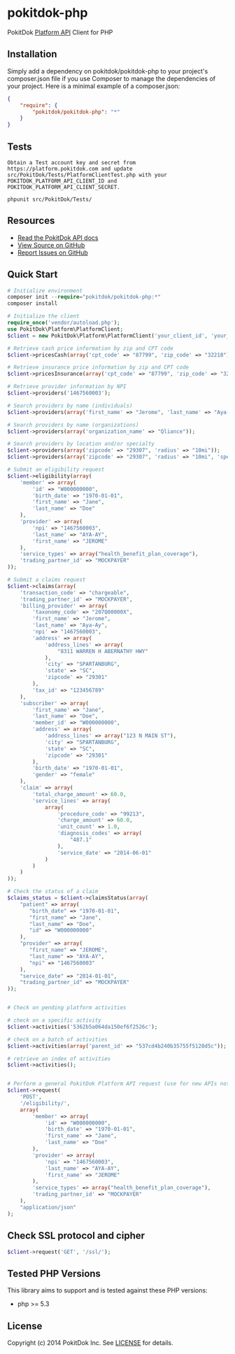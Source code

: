 
pokitdok-php
=============

PokitDok [Platform API][apisite] Client for PHP

## Installation
Simply add a dependency on pokitdok/pokitdok-php to your project's composer.json file if you use Composer to manage the dependencies of your project. Here is a minimal example of a composer.json:

```json
{
	"require": {
		"pokitdok/pokitdok-php": "*"
	}
}
```

## Tests
```
Obtain a Test account key and secret from https://platform.pokitdok.com and update src/PokitDok/Tests/PlatformClientTest.php with your POKITDOK_PLATFORM_API_CLIENT_ID and POKITDOK_PLATFORM_API_CLIENT_SECRET.

phpunit src/PokitDok/Tests/
```

## Resources
* [Read the PokitDok API docs][apidocs]
* [View Source on GitHub][code]
* [Report Issues on GitHub][issues]

[apisite]: https://platform.pokitdok.com/
[apidocs]: https://platform.pokitdok.com/documentation/v4#/
[code]: https://github.com/PokitDok/pokitdok-php
[issues]: https://github.com/PokitDok/pokitdok-php/issues

## Quick Start

```php
# Initialize environment
composer init --require="pokitdok/pokitdok-php:*"
composer install

# Initialize the client
require_once('vendor/autoload.php');
use PokitDok\Platform\PlatformClient;
$client = new PokitDok\Platform\PlatformClient('your_client_id', 'your_client_secret');

# Retrieve cash price information by zip and CPT code
$client->pricesCash(array('cpt_code' => "87799", 'zip_code' => "32218"));

# Retrieve insurance price information by zip and CPT code
$client->pricesInsurance(array('cpt_code' => "87799", 'zip_code' => "32218"));

# Retrieve provider information by NPI
$client->providers('1467560003');

# Search providers by name (individuals)
$client->providers(array('first_name' => "Jerome", 'last_name' => "Aya-Ay"));

# Search providers by name (organizations)
$client->providers(array('organization_name' => "Qliance"));

# Search providers by location and/or specialty
$client->providers(array('zipcode' => "29307", 'radius' => "10mi"));
$client->providers(array('zipcode' => "29307", 'radius' => "10mi", 'specialty' => "RHEUMATOLOGY"));

# Submit an eligibility request
$client->eligibility(array(
    'member' => array(
        'id' => "W000000000",
        'birth_date' => "1970-01-01",
        'first_name' => "Jane",
        'last_name' => "Doe"
    ),
    'provider' => array(
        'npi' => "1467560003",
        'last_name' => "AYA-AY",
        'first_name' => "JEROME"
    ),
    'service_types' => array("health_benefit_plan_coverage"),
    'trading_partner_id' => "MOCKPAYER"
));

# Submit a claims request
$client->claims(array(
    'transaction_code' => "chargeable",
    'trading_partner_id' => "MOCKPAYER",
    'billing_provider' => array(
        'taxonomy_code' => "207Q00000X",
        'first_name' => "Jerome",
        'last_name' => "Aya-Ay",
        'npi' => "1467560003",
        'address' => array(
            'address_lines' => array(
                "8311 WARREN H ABERNATHY HWY"
            ),
            'city' => "SPARTANBURG",
            'state' => "SC",
            'zipcode' => "29301"
        ),
        'tax_id' => "123456789"
    ),
    'subscriber' => array(
        'first_name' => "Jane",
        'last_name' => "Doe",
        'member_id' => "W000000000",
        'address' => array(
            'address_lines' => array("123 N MAIN ST"),
            'city' => "SPARTANBURG",
            'state' => "SC",
            'zipcode' => "29301"
        ),
        'birth_date' => "1970-01-01",
        'gender' => "female"
    ),
    'claim' => array(
        'total_charge_amount' => 60.0,
        'service_lines' => array(
            array(
                'procedure_code' => "99213",
                'charge_amount' => 60.0,
                'unit_count' => 1.0,
                'diagnosis_codes' => array(
                    "487.1"
                ),
                'service_date' => "2014-06-01"
            )
        )
    )
));

# Check the status of a claim
$claims_status = $client->claimsStatus(array(
    "patient" => array(
       "birth_date" => "1970-01-01",
       "first_name" => "Jane",
       "last_name" => "Doe",
       "id" => "W000000000"
    ),
    "provider" => array(
       "first_name" => "JEROME",
       "last_name" => "AYA-AY",
       "npi" => "1467560003"
    ),
    "service_date" => "2014-01-01",
    "trading_partner_id" => "MOCKPAYER"
));


# Check on pending platform activities

# check on a specific activity
$client->activities('5362b5a064da150ef6f2526c');

# check on a batch of activities
$client->activities(array('parent_id' => "537cd4b240b35755f5128d5c"));

# retrieve an index of activities
$client->activities();


# Perform a general PokitDok Platform API request (use for new APIs not yet incorporated into the client)
$client->request(
    'POST',
    '/eligibility/',
    array(
        'member' => array(
            'id' => "W000000000",
            'birth_date' => "1970-01-01",
            'first_name' => "Jane",
            'last_name' => "Doe"
        ),
        'provider' => array(
            'npi' => "1467560003",
            'last_name' => "AYA-AY",
            'first_name' => "JEROME"
        ),
        'service_types' => array("health_benefit_plan_coverage"),
        'trading_partner_id' => "MOCKPAYER"
    ),
    "application/json"
);

```

## Check SSL protocol and cipher
```php
$client->request('GET', '/ssl/');
```

## Tested PHP Versions
This library aims to support and is tested against these PHP versions:
* php >= 5.3


## License
Copyright (c) 2014 PokitDok Inc. See [LICENSE][] for details.

[license]: LICENSE.txt

